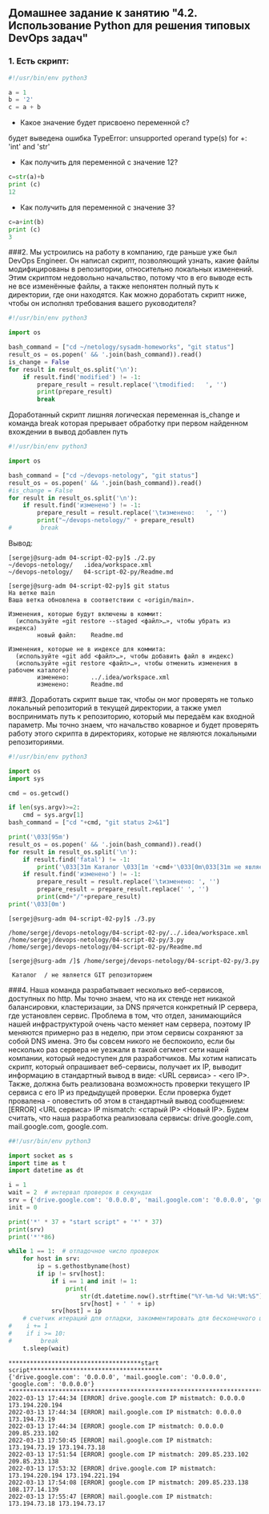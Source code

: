 ## Домашнее задание к занятию "4.2. Использование Python для решения типовых DevOps задач"

### 1. Есть скрипт:
```python
#!/usr/bin/env python3

a = 1
b = '2'
c = a + b
```
- Какое значение будет присвоено переменной c?

будет выведена ошибка TypeError: unsupported operand type(s) for +: 'int' and 'str'
- Как получить для переменной c значение 12?

```python
c=str(a)+b
print (c)
12
``` 
- Как получить для переменной c значение 3?

```python
c=a+int(b)
print (c)
3
```

###2. Мы устроились на работу в компанию, где раньше уже был DevOps Engineer. Он написал скрипт, позволяющий узнать, какие файлы модифицированы в репозитории, относительно локальных изменений. Этим скриптом недовольно начальство, потому что в его выводе есть не все изменённые файлы, а также непонятен полный путь к директории, где они находятся. Как можно доработать скрипт ниже, чтобы он исполнял требования вашего руководителя?
```python
#!/usr/bin/env python3

import os

bash_command = ["cd ~/netology/sysadm-homeworks", "git status"]
result_os = os.popen(' && '.join(bash_command)).read()
is_change = False
for result in result_os.split('\n'):
    if result.find('modified') != -1:
        prepare_result = result.replace('\tmodified:   ', '')
        print(prepare_result)
        break
```
Доработанный скрипт
лишняя логическая переменная is_change
и команда break которая прерывает обработку при первом найденном вхождении
в вывод добавлен путь
```python
#!/usr/bin/env python3

import os

bash_command = ["cd ~/devops-netology", "git status"]
result_os = os.popen(' && '.join(bash_command)).read()
#is_change = False
for result in result_os.split('\n'):
    if result.find('изменено') != -1:
        prepare_result = result.replace('\tизменено:   ', '')
        print("~/devops-netology/" + prepare_result)
#        break
```
Вывод:
```shell
[sergej@surg-adm 04-script-02-py]$ ./2.py
~/devops-netology/   .idea/workspace.xml
~/devops-netology/   04-script-02-py/Readme.md

[sergej@surg-adm 04-script-02-py]$ git status
На ветке main
Ваша ветка обновлена в соответствии с «origin/main».

Изменения, которые будут включены в коммит:
  (используйте «git restore --staged <файл>…», чтобы убрать из индекса)
        новый файл:    Readme.md

Изменения, которые не в индексе для коммита:
  (используйте «git add <файл>…», чтобы добавить файл в индекс)
  (используйте «git restore <файл>…», чтобы отменить изменения в рабочем каталоге)
        изменено:      ../.idea/workspace.xml
        изменено:      Readme.md

```

###3. Доработать скрипт выше так, чтобы он мог проверять не только локальный репозиторий в текущей директории, а также умел воспринимать путь к репозиторию, который мы передаём как входной параметр. Мы точно знаем, что начальство коварное и будет проверять работу этого скрипта в директориях, которые не являются локальными репозиториями.

```python
#!/usr/bin/env python3

import os
import sys

cmd = os.getcwd()

if len(sys.argv)>=2:
    cmd = sys.argv[1]
bash_command = ["cd "+cmd, "git status 2>&1"]

print('\033[95m')
result_os = os.popen(' && '.join(bash_command)).read()
for result in result_os.split('\n'):
    if result.find('fatal') != -1:
        print('\033[31m Каталог \033[1m '+cmd+'\033[0m\033[31m не является GIT репозиторием\033[0m')    
    if result.find('изменено') != -1:
        prepare_result = result.replace('\tизменено: ', '')
        prepare_result = prepare_result.replace(' ', '')
        print(cmd+"/"+prepare_result)
print('\033[0m')
```

```pycon
[sergej@surg-adm 04-script-02-py]$ ./3.py

/home/sergej/devops-netology/04-script-02-py/../.idea/workspace.xml
/home/sergej/devops-netology/04-script-02-py/3.py
/home/sergej/devops-netology/04-script-02-py/Readme.md

[sergej@surg-adm /]$ /home/sergej/devops-netology/04-script-02-py/3.py

 Каталог  / не является GIT репозиторием

```

###4. Наша команда разрабатывает несколько веб-сервисов, доступных по http. Мы точно знаем, что на их стенде нет никакой балансировки, кластеризации, за DNS прячется конкретный IP сервера, где установлен сервис. Проблема в том, что отдел, занимающийся нашей инфраструктурой очень часто меняет нам сервера, поэтому IP меняются примерно раз в неделю, при этом сервисы сохраняют за собой DNS имена. Это бы совсем никого не беспокоило, если бы несколько раз сервера не уезжали в такой сегмент сети нашей компании, который недоступен для разработчиков. Мы хотим написать скрипт, который опрашивает веб-сервисы, получает их IP, выводит информацию в стандартный вывод в виде: <URL сервиса> - <его IP>. Также, должна быть реализована возможность проверки текущего IP сервиса c его IP из предыдущей проверки. Если проверка будет провалена - оповестить об этом в стандартный вывод сообщением: [ERROR] <URL сервиса> IP mismatch: <старый IP> <Новый IP>. Будем считать, что наша разработка реализовала сервисы: drive.google.com, mail.google.com, google.com.
```python
##!/usr/bin/env python3

import socket as s
import time as t
import datetime as dt

i = 1
wait = 2  # интервал проверок в секундах
srv = {'drive.google.com': '0.0.0.0', 'mail.google.com': '0.0.0.0', 'google.com': '0.0.0.0'}
init = 0

print('*' * 37 + "start script" + '*' * 37)
print(srv)
print('*'*86)

while 1 == 1:  # отладочное число проверок
    for host in srv:
        ip = s.gethostbyname(host)
        if ip != srv[host]:
            if i == 1 and init != 1:
                print(
                    str(dt.datetime.now().strftime("%Y-%m-%d %H:%M:%S")) + ' [ERROR] ' + str(host) + ' IP mistmatch: ' +
                    srv[host] + ' ' + ip)
            srv[host] = ip
    # счетчик итераций для отладки, закомментировать для бесконечного цикла 3 строки
#    i += 1
#    if i >= 10:
#        break
    t.sleep(wait)
```
```pycon
*************************************start script*************************************
{'drive.google.com': '0.0.0.0', 'mail.google.com': '0.0.0.0', 'google.com': '0.0.0.0'}
**************************************************************************************
2022-03-13 17:44:34 [ERROR] drive.google.com IP mistmatch: 0.0.0.0 173.194.220.194
2022-03-13 17:44:34 [ERROR] mail.google.com IP mistmatch: 0.0.0.0 173.194.73.19
2022-03-13 17:44:34 [ERROR] google.com IP mistmatch: 0.0.0.0 209.85.233.102
2022-03-13 17:50:45 [ERROR] mail.google.com IP mistmatch: 173.194.73.19 173.194.73.18
2022-03-13 17:51:54 [ERROR] google.com IP mistmatch: 209.85.233.102 209.85.233.138
2022-03-13 17:53:32 [ERROR] drive.google.com IP mistmatch: 173.194.220.194 173.194.221.194
2022-03-13 17:54:08 [ERROR] google.com IP mistmatch: 209.85.233.138 108.177.14.139
2022-03-13 17:55:47 [ERROR] mail.google.com IP mistmatch: 173.194.73.18 173.194.73.17
```